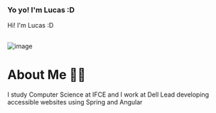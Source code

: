### Yo yo! I'm Lucas :D
Hi! I'm Lucas :D
##
![image](https://imgur.com/NVXo7jo)

# About Me 👨‍💻
I study Computer Science at IFCE and I work at Dell Lead developing accessible websites using Spring and Angular
